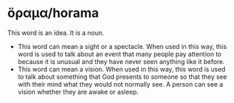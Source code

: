 # ὅραμα/horama
This word is an idea. It is a noun.
* This word can mean a sight or a spectacle. When used in this way, this word is used to talk about an event that many people pay attention to because it is unusual and they have never seen anything like it before.
* This word can mean a vision. When used in this way, this word is used to talk about something that God presents to someone so that they see with their mind what they would not normally see. A person can see a vision whether they are awake or asleep. 
